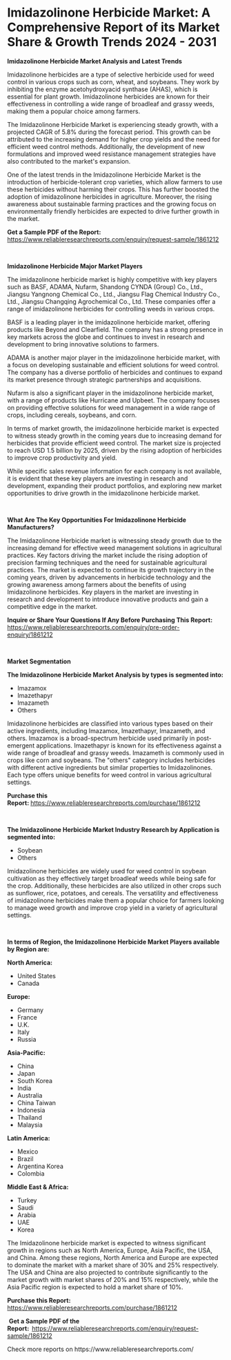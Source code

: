 <p><h1>Imidazolinone Herbicide Market: A Comprehensive Report of its Market Share & Growth Trends 2024 - 2031</h1></p><p><strong>Imidazolinone Herbicide Market Analysis and Latest Trends</strong></p>
<p><p>Imidazolinone herbicides are a type of selective herbicide used for weed control in various crops such as corn, wheat, and soybeans. They work by inhibiting the enzyme acetohydroxyacid synthase (AHAS), which is essential for plant growth. Imidazolinone herbicides are known for their effectiveness in controlling a wide range of broadleaf and grassy weeds, making them a popular choice among farmers.</p><p>The Imidazolinone Herbicide Market is experiencing steady growth, with a projected CAGR of 5.8% during the forecast period. This growth can be attributed to the increasing demand for higher crop yields and the need for efficient weed control methods. Additionally, the development of new formulations and improved weed resistance management strategies have also contributed to the market's expansion.</p><p>One of the latest trends in the Imidazolinone Herbicide Market is the introduction of herbicide-tolerant crop varieties, which allow farmers to use these herbicides without harming their crops. This has further boosted the adoption of imidazolinone herbicides in agriculture. Moreover, the rising awareness about sustainable farming practices and the growing focus on environmentally friendly herbicides are expected to drive further growth in the market.</p></p>
<p><strong>Get a Sample PDF of the Report:&nbsp;</strong> <a href="https://www.reliableresearchreports.com/enquiry/request-sample/1861212">https://www.reliableresearchreports.com/enquiry/request-sample/1861212</a></p>
<p>&nbsp;</p>
<p><strong>Imidazolinone Herbicide Major Market Players</strong></p>
<p><p>The imidazolinone herbicide market is highly competitive with key players such as BASF, ADAMA, Nufarm, Shandong CYNDA (Group) Co., Ltd., Jiangsu Yangnong Chemical Co., Ltd., Jiangsu Flag Chemical Industry Co., Ltd., Jiangsu Changqing Agrochemical Co., Ltd. These companies offer a range of imidazolinone herbicides for controlling weeds in various crops.</p><p>BASF is a leading player in the imidazolinone herbicide market, offering products like Beyond and Clearfield. The company has a strong presence in key markets across the globe and continues to invest in research and development to bring innovative solutions to farmers.</p><p>ADAMA is another major player in the imidazolinone herbicide market, with a focus on developing sustainable and efficient solutions for weed control. The company has a diverse portfolio of herbicides and continues to expand its market presence through strategic partnerships and acquisitions.</p><p>Nufarm is also a significant player in the imidazolinone herbicide market, with a range of products like Hurricane and Upbeet. The company focuses on providing effective solutions for weed management in a wide range of crops, including cereals, soybeans, and corn.</p><p>In terms of market growth, the imidazolinone herbicide market is expected to witness steady growth in the coming years due to increasing demand for herbicides that provide efficient weed control. The market size is projected to reach USD 1.5 billion by 2025, driven by the rising adoption of herbicides to improve crop productivity and yield.</p><p>While specific sales revenue information for each company is not available, it is evident that these key players are investing in research and development, expanding their product portfolios, and exploring new market opportunities to drive growth in the imidazolinone herbicide market.</p></p>
<p>&nbsp;</p>
<p><strong>What Are The Key Opportunities For Imidazolinone Herbicide Manufacturers?</strong></p>
<p><p>The Imidazolinone Herbicide market is witnessing steady growth due to the increasing demand for effective weed management solutions in agricultural practices. Key factors driving the market include the rising adoption of precision farming techniques and the need for sustainable agricultural practices. The market is expected to continue its growth trajectory in the coming years, driven by advancements in herbicide technology and the growing awareness among farmers about the benefits of using Imidazolinone herbicides. Key players in the market are investing in research and development to introduce innovative products and gain a competitive edge in the market.</p></p>
<p><strong>Inquire or Share Your Questions If Any Before Purchasing This Report:</strong> <a href="https://www.reliableresearchreports.com/enquiry/pre-order-enquiry/1861212">https://www.reliableresearchreports.com/enquiry/pre-order-enquiry/1861212</a></p>
<p>&nbsp;</p>
<p><strong>Market Segmentation</strong></p>
<p><strong>The Imidazolinone Herbicide Market Analysis by types is segmented into:</strong></p>
<p><ul><li>Imazamox</li><li>Imazethapyr</li><li>Imazameth</li><li>Others</li></ul></p>
<p><p>Imidazolinone herbicides are classified into various types based on their active ingredients, including Imazamox, Imazethapyr, Imazameth, and others. Imazamox is a broad-spectrum herbicide used primarily in post-emergent applications. Imazethapyr is known for its effectiveness against a wide range of broadleaf and grassy weeds. Imazameth is commonly used in crops like corn and soybeans. The "others" category includes herbicides with different active ingredients but similar properties to Imidazolinones. Each type offers unique benefits for weed control in various agricultural settings.</p></p>
<p><strong>Purchase this Report:&nbsp;</strong><a href="https://www.reliableresearchreports.com/purchase/1861212">https://www.reliableresearchreports.com/purchase/1861212</a></p>
<p>&nbsp;</p>
<p><strong>The Imidazolinone Herbicide Market Industry Research by Application is segmented into:</strong></p>
<p><ul><li>Soybean</li><li>Others</li></ul></p>
<p><p>Imidazolinone herbicides are widely used for weed control in soybean cultivation as they effectively target broadleaf weeds while being safe for the crop. Additionally, these herbicides are also utilized in other crops such as sunflower, rice, potatoes, and cereals. The versatility and effectiveness of imidazolinone herbicides make them a popular choice for farmers looking to manage weed growth and improve crop yield in a variety of agricultural settings.</p></p>
<p>&nbsp;</p>
<p><strong>In terms of Region, the Imidazolinone Herbicide Market Players available by Region are:</strong></p>
<p>
    <p> <strong> North America: </strong>
        <ul>
            <li>United States</li>
            <li>Canada</li>
        </ul>
        </p> 
    <p> <strong> Europe: </strong>
        <ul>
            <li>Germany</li>
            <li>France</li>
            <li>U.K.</li>
            <li>Italy</li>
            <li>Russia</li>
        </ul>
        </p> 
    <p> <strong> Asia-Pacific: </strong>
        <ul>
            <li>China</li>
            <li>Japan</li>
            <li>South Korea</li>
            <li>India</li>
            <li>Australia</li>
            <li>China Taiwan</li>
            <li>Indonesia</li>
            <li>Thailand</li>
            <li>Malaysia</li>
        </ul>
        </p> 
    <p> <strong> Latin America: </strong>
        <ul>
            <li>Mexico</li>
            <li>Brazil</li>
            <li>Argentina Korea</li>
            <li>Colombia</li>
        </ul>
        </p> 
    <p> <strong> Middle East & Africa: </strong>
        <ul>
            <li>Turkey</li>
            <li>Saudi</li>
            <li>Arabia</li>
            <li>UAE</li>
            <li>Korea</li>
        </ul>
    </p>
    </p>
<p><p>The Imidazolinone herbicide market is expected to witness significant growth in regions such as North America, Europe, Asia Pacific, the USA, and China. Among these regions, North America and Europe are expected to dominate the market with a market share of 30% and 25% respectively. The USA and China are also projected to contribute significantly to the market growth with market shares of 20% and 15% respectively, while the Asia Pacific region is expected to hold a market share of 10%.</p></p>
<p><strong>Purchase this Report: </strong><a href="https://www.reliableresearchreports.com/purchase/1861212">https://www.reliableresearchreports.com/purchase/1861212</a></p>
<p>&nbsp;<strong>Get a Sample PDF of the Report:&nbsp;&nbsp;</strong><a href="https://www.reliableresearchreports.com/enquiry/request-sample/1861212">https://www.reliableresearchreports.com/enquiry/request-sample/1861212</a></p>
<p><strong></strong></p>
<p>Check more reports on https://www.reliableresearchreports.com/</p>